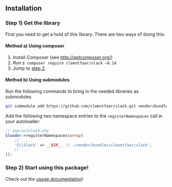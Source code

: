 ## Installation

### Step 1) Get the library

First you need to get a hold of this library. There are two ways of doing this:


#### Method a) Using composer

1. Install Composer (see http://getcomposer.org/)
2. Run `$ composer require cleentfaar/slack ~0.14`
3. Jump to [step 2](https://github.com/cleentfaar/slack/blob/master/src/CL/Slack/Resources/doc/installation.md#step-2-start-using-this-package).


#### Method b) Using submodules

Run the following commands to bring in the needed libraries as submodules.

```bash
git submodule add https://github.com/cleentfaar/slack.git vendor/bundles/CL/Slack
```

Add the following two namespace entries to the `registerNamespaces` call in your autoloader:

``` php
// app/autoload.php
$loader->registerNamespaces(array(
    // ...
    'CL\Slack' => __DIR__.'/../vendor/bundles/cleentfaar/slack',
    // ...
));
```


### Step 2) Start using this package!

Check out the [usage documentation](https://github.com/cleentfaar/slack/blob/master/src/CL/Slack/Resources/doc/usage.md)!
